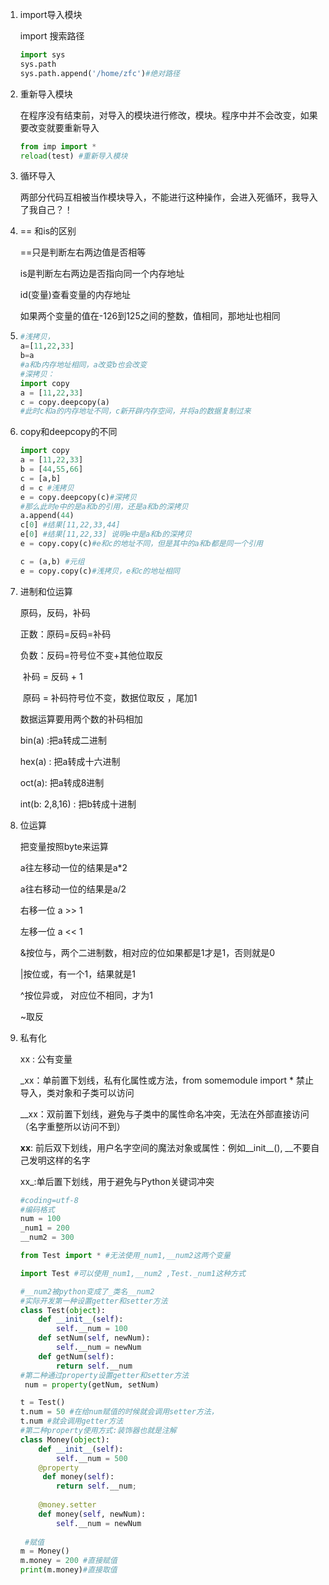 1. import导入模块

   import 搜索路径

   ```python
   import sys
   sys.path
   sys.path.append('/home/zfc')#绝对路径
   ```

2. 重新导入模块

   在程序没有结束前，对导入的模块进行修改，模块。程序中并不会改变，如果要改变就要重新导入

   ```python
   from imp import *
   reload(test) #重新导入模块
   ```

3. 循环导入

   两部分代码互相被当作模块导入，不能进行这种操作，会进入死循环，我导入了我自己？！

4. == 和is的区别

   ==只是判断左右两边值是否相等

   is是判断左右两边是否指向同一个内存地址

   id(变量)查看变量的内存地址

   如果两个变量的值在-126到125之间的整数，值相同，那地址也相同

5. ```python
   #浅拷贝，
   a=[11,22,33]
   b=a
   #a和b内存地址相同，a改变b也会改变
   #深拷贝：
   import copy
   a = [11,22,33]
   c = copy.deepcopy(a)
   #此时c和a的内存地址不同，c新开辟内存空间，并将a的数据复制过来
   ```

6. copy和deepcopy的不同

   ```python
   import copy
   a = [11,22,33]
   b = [44,55,66]
   c = [a,b]
   d = c #浅拷贝
   e = copy.deepcopy(c)#深拷贝
   #那么此时e中的是a和b的引用，还是a和b的深拷贝
   a.append(44)
   c[0] #结果[11,22,33,44]
   e[0] #结果[11,22,33] 说明e中是a和b的深拷贝
   e = copy.copy(c)#e和c的地址不同，但是其中的a和b都是同一个引用
   
   c = (a,b) #元组
   e = copy.copy(c)#浅拷贝，e和c的地址相同
   
   ```

7. 进制和位运算

   原码，反码，补码

   正数：原码=反码=补码

   负数：反码=符号位不变+其他位取反

   ​	 补码 = 反码 + 1

   ​	  原码 = 补码符号位不变，数据位取反 ，尾加1

   数据运算要用两个数的补码相加

   bin(a) :把a转成二进制

   hex(a) : 把a转成十六进制

   oct(a): 把a转成8进制

   int(b: 2,8,16) : 把b转成十进制

8. 位运算

   把变量按照byte来运算

   a往左移动一位的结果是a*2

   a往右移动一位的结果是a/2

   右移一位 a >> 1

   左移一位 a << 1

   &按位与，两个二进制数，相对应的位如果都是1才是1，否则就是0

   |按位或，有一个1，结果就是1

   ^按位异或， 对应位不相同，才为1

   ~取反

9. 私有化

   xx : 公有变量

   _xx：单前置下划线，私有化属性或方法，from somemodule import * 禁止导入，类对象和子类可以访问

   __xx：双前置下划线，避免与子类中的属性命名冲突，无法在外部直接访问（名字重整所以访问不到）

   __xx__: 前后双下划线，用户名字空间的魔法对象或属性：例如__init__(), __不要自己发明这样的名字

   xx_:单后置下划线，用于避免与Python关键词冲突

   ```python
   #coding=utf-8 
   #编码格式
   num = 100
   _num1 = 200
   __num2 = 300
   
   from Test import * #无法使用_num1,__num2这两个变量
   
   import Test #可以使用_num1,__num2 ,Test._num1这种方式
   
   #__num2被python变成了_类名__num2
   #实际开发第一种设置getter和setter方法
   class Test(object):
       def __init__(self):
           self.__num = 100
       def setNum(self, newNum):
           self.__num = newNum
       def getNum(self):
           return self.__num
   #第二种通过property设置getter和setter方法
   	num = property(getNum, setNum)
   
   t = Test()
   t.num = 50 #在给num赋值的时候就会调用setter方法，
   t.num #就会调用getter方法
   #第二种property使用方式:装饰器也就是注解
   class Money(object):
       def __init__(self):
           self.__num = 500
       @property
      	def money(self):
           return self.__num;
       
       @money.setter
       def money(self, newNum):
           self.__num = newNum
           
    #赋值
   m = Money()
   m.money = 200 #直接赋值
   print(m.money)#直接取值
   
   ```



   ```python
   
   ```




